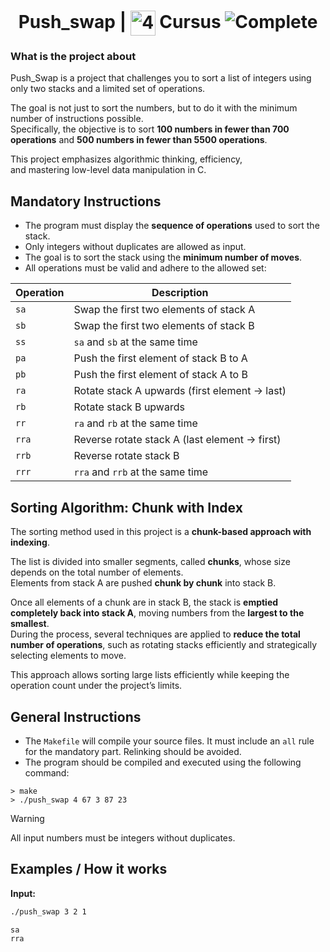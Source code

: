 <!--HEADER-->
<h1 align="center"> Push_swap | 
  <picture>
  <source media="(prefers-color-scheme: dark)" srcset="https://cdn.simpleicons.org/42/white">
  <img alt="42" width=40 align="center" src="https://cdn.simpleicons.org/42/Black">
 </picture>
 Cursus 
  <img alt="Complete" src="https://raw.githubusercontent.com/Mqxx/GitHub-Markdown/main/blockquotes/badge/dark-theme/complete.svg">
</h1>
<!--FINISH HEADER-->

### What is the project about
Push_Swap is a project that challenges you to sort a list of integers using only two stacks and a limited set of operations.  

The goal is not just to sort the numbers, but to do it with the minimum number of instructions possible.  
Specifically, the objective is to sort **100 numbers in fewer than 700 operations** and **500 numbers in fewer than 5500 operations**.  

This project emphasizes algorithmic thinking, efficiency,  
and mastering low-level data manipulation in C.

## Mandatory Instructions
* The program must display the **sequence of operations** used to sort the stack.
* Only integers without duplicates are allowed as input.
* The goal is to sort the stack using the **minimum number of moves**.
* All operations must be valid and adhere to the allowed set:

| Operation | Description                              |
|-----------|------------------------------------------|
| `sa`      | Swap the first two elements of stack A   |
| `sb`      | Swap the first two elements of stack B   |
| `ss`      | `sa` and `sb` at the same time           |
| `pa`      | Push the first element of stack B to A   |
| `pb`      | Push the first element of stack A to B   |
| `ra`      | Rotate stack A upwards (first element → last) |
| `rb`      | Rotate stack B upwards                     |
| `rr`      | `ra` and `rb` at the same time           |
| `rra`     | Reverse rotate stack A (last element → first) |
| `rrb`     | Reverse rotate stack B                     |
| `rrr`     | `rra` and `rrb` at the same time         |

## Sorting Algorithm: Chunk with Index

The sorting method used in this project is a **chunk-based approach with indexing**.  

The list is divided into smaller segments, called **chunks**, whose size depends on the total number of elements.  
Elements from stack A are pushed **chunk by chunk** into stack B.  

Once all elements of a chunk are in stack B, the stack is **emptied completely back into stack A**, moving numbers from the **largest to the smallest**.  
During the process, several techniques are applied to **reduce the total number of operations**, such as rotating stacks efficiently and strategically selecting elements to move.  

This approach allows sorting large lists efficiently while keeping the operation count under the project’s limits.

## General Instructions
* The `Makefile` will compile your source files. It must include an `all` rule for the mandatory part. Relinking should be avoided.
* The program should be compiled and executed using the following command:  

```shell
> make
> ./push_swap 4 67 3 87 23
```

> [!WARNING]
All input numbers must be integers without duplicates.
 
## Examples / How it works

**Input:**  
```bash
./push_swap 3 2 1

sa
rra

